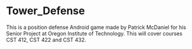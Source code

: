 # Tower_Defense
This is a position defense Android game made by Patrick McDaniel for his Senior Project at Oregon Institute of Technology.  This will cover courses CST 412, CST 422 and CST 432.
